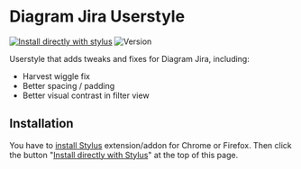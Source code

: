 # Diagram Jira Userstyle
[![Install directly with stylus](https://img.shields.io/badge/Install%20directly%20with-Stylus-116b59.svg?longCache=true&style=flat)](https://github.com/jcackowskidiagram/diagram.jira-userstyle/raw/main/diagram.jira.user.styl)
![Version](https://img.shields.io/github/v/tag/jcackowskidiagram/diagram.jira-userstyle.svg?label=version&style=flat
) 

Userstyle that adds tweaks and fixes for Diagram Jira, including:
- Harvest wiggle fix
- Better spacing / padding
- Better visual contrast in filter view

## Installation
You have to [install Stylus](https://add0n.com/stylus.html) extension/addon for Chrome or Firefox. Then click the button "[Install directly with Stylus](https://github.com/jcackowskidiagram/diagram.jira-userstyle/raw/main/diagram.jira.user.styl)" at the top of this page.